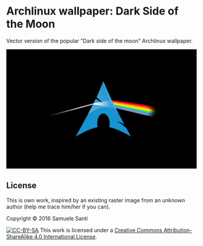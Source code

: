 # Archlinux wallpaper: Dark Side of the Moon

Vector version of the popular "Dark side of the moon" Archlinux wallpaper.

![Archlinux Dark Side of the Moon](.img/wp.png)

## License

This is own work, inspired by an existing raster image from an unknown
author (help me trace him/her if you can).

Copyright © 2016 Samuele Santi

[![CC-BY-SA](https://i.creativecommons.org/l/by-sa/4.0/88x31.png)](http://creativecommons.org/licenses/by-sa/4.0/) This work is licensed under a [Creative Commons Attribution-ShareAlike 4.0 International License](http://creativecommons.org/licenses/by-sa/4.0/).
